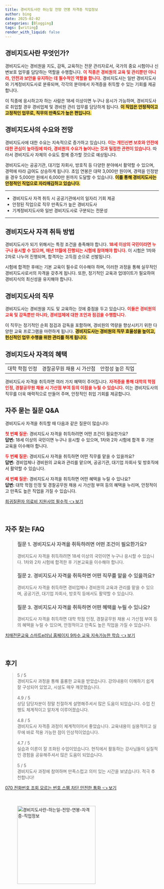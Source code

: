 ```yaml
---
title: 경비지도사란 하는일 전망 연봉 자격증 직업정보
author: bing
date: 2025-02-02
categories: [Blogging]
tags: [writing]
render_with_liquid: false
---
```



<h2 id='경비지도사_소개'>경비지도사란 무엇인가?</h2>

<p>경비지도사는 경비원을 지도, 감독, 교육하는 전문 관리자로서, 국가의 중요 시험이나 신변보호 업무를 담당하는 역할을 수행합니다. <b><span style="color: #ee2323;">이 직종은 경비원의 교육 및 관리뿐만 아니라, 안전과 보안을 유지하는 데 필수적인 역할을 합니다.</span></b> 경비지도사는 일반 경비지도사와 기계정비지도사로 분류되며, 각각의 분야에서 자격증을 취득할 수 있는 기회를 제공합니다.</p>

<p>이 직종에 응시하고자 하는 사람은 18세 이상이면 누구나 응시가 가능하며, 경비지도사로 취업할 경우 경비업체 및 경비원 관리 업무를 담당하게 됩니다. <b><span style="background-color: #ffe066;">이 직업은 안정적이고 고정적인 업무로, 직무의 만족도가 높은 편입니다.</span></b></p>

<h2 id='경비지도사_수요와_전망'>경비지도사의 수요와 전망</h2>

<p>경비지도사에 대한 수요는 지속적으로 증가하고 있습니다. <b><span style="color: #ee2323;">이는 개인신변 보호와 안전에 대한 관심이 높아짐에 따라, 경비원의 수요가 늘어나는 것과 밀접한 관련이 있습니다.</span></b> 따라서 경비지도사 자체의 수요도 함께 증가할 것으로 예상됩니다.</p>

<p>경비지도사는 공공기관, 대기업 자회사, 방호직 등 다양한 분야에서 활약할 수 있으며, 경력에 따라 급여도 상승하게 됩니다. 초임 연봉은 대략 3,000만 원이며, 경력을 인정받을 경우 5,000만 원에서 6,000만 원까지 도달할 수 있습니다. <b><span style="background-color: #ffe066;">이를 통해 경비지도사는 안정적인 직업으로 자리매김하고 있습니다.</span></b></p>

<hr />

<ul>
    <li>경비지도사 자격 취득 시 공공기관에서의 일자리 기회 제공</li>
    <li>안정된 직업으로 직무 만족도가 높은 경비지도사</li>
    <li>기계정비지도사와 일반 경비지도사로 구분되는 전문성</li>
</ul>

<hr />

<h2 id='경비지도사_자격_취득'>경비지도사 자격 취득 방법</h2>

<p>경비지도사가 되기 위해서는 특정 조건을 충족해야 합니다. <b><span style="color: #ee2323;">18세 이상의 국민이라면 누구나 응시할 수 있으며, 매년 11월에 진행되는 시험에 참여해야 합니다.</span></b> 이 시험은 1차와 2차로 나누어 진행되며, 합격자는 고득점 순으로 선발됩니다.</p>

<p>시험에 합격한 후에는 기본 교육이 필수로 이수해야 하며, 이러한 과정을 통해 실무적인 경비지도사로서의 자격을 갖추게 됩니다. 또한, 정기적인 교육과 업데이트가 필요하여 경비지식의 최신성을 유지해야 합니다.</p>

<h2 id='경비지도사_직무'>경비지도사의 직무</h2>

<p>경비지도사는 경비원을 지도 및 교육하는 것에 중점을 두고 있습니다. <b><span style="color: #ee2323;">이들은 경비원의 교육 및 감독뿐만 아니라, 경비업체에 대한 조언과 점검을 수행합니다.</span></b></p>

<p>이 직무는 정기적인 순회 점검과 감독을 포함하며, 경비원의 역량을 향상시키기 위한 다양한 교육 프로그램을 마련하게 됩니다. <b><span style="background-color: #ffe066;">경비지도사는 경비원의 직무 효율성을 높이고, 헌신적인 업무 수행을 위한 관리를 하게 됩니다.</span></b></p>

<h2 id='경비지도사_혜택'>경비지도사 자격의 혜택</h2>

<table>
    <tr>
        <td>대학 학점 인정</td>
        <td>경찰공무원 채용 시 가산점</td>
        <td>안정성 높은 직업</td>
    </tr>
</table>

<p>경비지도사 자격을 취득하면 여러 가지 혜택이 주어집니다. <b><span style="color: #ee2323;">자격증을 통해 대학의 학점 인정, 경찰공무원 채용 시 가산점 부여 등의 이점을 누릴 수 있습니다.</span></b> 이는 경비지도사의 직무를 더욱 매력적으로 만들어 주며, 안정적인 취업 기회를 제공합니다.</p>

<h2 id='QNA'>자주 묻는 질문 Q&A</h2>

<p>경비지도사 자격을 취득할 때 다음과 같은 질문이 많습니다:</p>

<p><b><span style="color: #ee2323;">첫 번째 질문:</span></b> 경비지도사 자격을 취득하려면 어떤 조건이 필요한가요? <br>
<b>답변:</b> 18세 이상의 국민이면 누구나 응시할 수 있으며, 1차와 2차 시험에 합격 후 기본 교육을 이수해야 합니다.</p>

<p><b><span style="color: #ee2323;">두 번째 질문:</span></b> 경비지도사 자격을 취득하면 어떤 직무를 맡을 수 있을까요? <br>
<b>답변:</b> 경비업체나 경비원의 교육과 관리를 맡으며, 공공기관, 대기업 자회사 및 방호직에서 활약할 수 있습니다.</p>

<p><b><span style="color: #ee2323;">세 번째 질문:</span></b> 경비지도사 자격을 취득하면 어떤 혜택을 누릴 수 있나요? <br>
<b>답변:</b> 대학 학점 인정 및 경찰공무원 채용 시 가산점 부여 등의 혜택을 누리며, 안정적이고 만족도 높은 직업을 가질 수 있습니다.</p>


<p><a class="click-button" title="희귀질환자 의료비 지원사업 필수적" href="https://24nara.github.io/posts/%ED%9D%AC%EA%B7%80%EC%A7%88%ED%99%98%EC%9E%90-%EC%9D%98%EB%A3%8C%EB%B9%84-%EC%A7%80%EC%9B%90%EC%82%AC%EC%97%85-%ED%95%84%EC%88%98%EC%A0%81/" rel="dofollow">희귀질환자 의료비 지원사업 필수적 👈 보기</a></p><br>
<h2 id='자주_찾는_FAQ'>자주 찾는 FAQ</h2>
<div itemscope="" itemtype="https://schema.org/FAQPage"> 
<blockquote> 
<div itemscope="" itemprop="mainEntity" itemtype="https://schema.org/Question"> 
<h3 itemprop="name">질문 1. 경비지도사 자격을 취득하려면 어떤 조건이 필요한가요?</h3> 
<div itemscope="" itemprop="acceptedAnswer" itemtype="https://schema.org/Answer"> 
<span itemprop="text"> 
<p>경비지도사 자격을 취득하려면 18세 이상의 국민이면 누구나 응시할 수 있습니다. 1차와 2차 시험에 합격한 후 기본교육을 이수해야 합니다.</p> 
</span> 
</div> 
</div> 
<div itemscope="" itemprop="mainEntity" itemtype="https://schema.org/Question"> 
<h3 itemprop="name">질문 2. 경비지도사 자격을 취득하면 어떤 직무를 맡을 수 있을까요?</h3> 
<div itemscope="" itemprop="acceptedAnswer" itemtype="https://schema.org/Answer"> 
<span itemprop="text"> 
<p>경비지도사 자격을 취득하면 경비업체나 경비원의 교육과 관리를 맡을 수 있으며, 공공기관, 대기업 자회사, 방호직 등에서도 활약할 수 있습니다.</p> 
</span> 
</div> 
</div> 
<div itemscope="" itemprop="mainEntity" itemtype="https://schema.org/Question"> 
<h3 itemprop="name">질문 3. 경비지도사 자격을 취득하면 어떤 혜택을 누릴 수 있나요?</h3> 
<div itemscope="" itemprop="acceptedAnswer" itemtype="https://schema.org/Answer"> 
<span itemprop="text"> 
<p>경비지도사 자격을 취득하면 대학 학점 인정, 경찰공무원 채용 시 가산점 부여 등의 혜택을 누릴 수 있으며, 안정적이고 만족도 높은 직업을 가질 수 있습니다.</p> 
</span> 
</div> 
</div> 
</blockquote> 
</div>
<p><a class="click-button" title="치매전문교육 스마트e러닝 홈페이지 9차수 교육 지속가능한 학습" href="https://24nara.github.io/posts/%EC%B9%98%EB%A7%A4%EC%A0%84%EB%AC%B8%EA%B5%90%EC%9C%A1-%EC%8A%A4%EB%A7%88%ED%8A%B8e%EB%9F%AC%EB%8B%9D-%ED%99%88%ED%8E%98%EC%9D%B4%EC%A7%80-9%EC%B0%A8%EC%88%98-%EA%B5%90%EC%9C%A1-%EC%A7%80%EC%86%8D%EA%B0%80%EB%8A%A5%ED%95%9C-%ED%95%99%EC%8A%B5/" rel="dofollow">치매전문교육 스마트e러닝 홈페이지 9차수 교육 지속가능한 학습 👈 보기</a></p><br>
<h2 id='후기'>후기</h2>
<div itemscope itemtype="https://schema.org/Product">
  <blockquote>
  <div itemprop="review" itemscope itemtype="https://schema.org/Review">
      <div itemprop="reviewRating" itemscope itemtype="https://schema.org/Rating"> <span itemprop="ratingValue">5</span> / <span itemprop="bestRating">5</span> </div>
      <span itemprop="reviewBody">경비지도사 과정을 통해 훌륭한 교육을 받았습니다. 강의내용이 이해하기 쉽게 잘 구성되어 있었고, 시설도 매우 깨끗했습니다.</span>
  </div>
  <br>
  <div itemprop="review" itemscope itemtype="https://schema.org/Review">
      <div itemprop="reviewRating" itemscope itemtype="https://schema.org/Rating"> <span itemprop="ratingValue">4.9</span> / <span itemprop="bestRating">5</span> </div>
      <span itemprop="reviewBody">상담 담당자분이 정말 친절하게 설명해주셔서 많은 도움이 되었습니다. 수업 진행도 체계적이고 알차게 이루어졌습니다.</span>
  </div>
  <br>
  <div itemprop="review" itemscope itemtype="https://schema.org/Review">
      <div itemprop="reviewRating" itemscope itemtype="https://schema.org/Rating"> <span itemprop="ratingValue">4.8</span> / <span itemprop="bestRating">5</span> </div>
      <span itemprop="reviewBody">경비지도사 자격증 과정이 체계적이어서 좋았습니다. 교육내용이 실용적이고 실무에 바로 적용 가능한 점이 인상적이었습니다.</span>
  </div>
  <br>
  <div itemprop="review" itemscope itemtype="https://schema.org/Review">
      <div itemprop="reviewRating" itemscope itemtype="https://schema.org/Rating"> <span itemprop="ratingValue">4.7</span> / <span itemprop="bestRating">5</span> </div>
      <span itemprop="reviewBody">실습과 이론이 잘 조화된 수업이었습니다. 현직에서 활동하는 강사님들이 실질적인 경험을 공유해주셔서 많은 도움이 되었습니다.</span>
  </div>
  <br>
  <div itemprop="review" itemscope itemtype="https://schema.org/Review">
      <div itemprop="reviewRating" itemscope itemtype="https://schema.org/Rating"> <span itemprop="ratingValue">5</span> / <span itemprop="bestRating">5</span> </div>
      <span itemprop="reviewBody">경비지도사 과정에 참여하며 만족스럽고 의미 있는 시간을 보냈습니다. 적극 추천합니다!</span>
  </div>
  </blockquote>
</div>
<p><a class="click-button" title="070 전화번호 조회 모르는 번호 스팸 차단 안전한 통화" href="https://24nara.github.io/posts/070-%EC%A0%84%ED%99%94%EB%B2%88%ED%98%B8-%EC%A1%B0%ED%9A%8C-%EB%AA%A8%EB%A5%B4%EB%8A%94-%EB%B2%88%ED%98%B8-%EC%8A%A4%ED%8C%B8-%EC%B0%A8%EB%8B%A8-%EC%95%88%EC%A0%84%ED%95%9C-%ED%86%B5%ED%99%94/" rel="dofollow">070 전화번호 조회 모르는 번호 스팸 차단 안전한 통화 👈 보기</a></p><br>
<figure class="image"><img src="https://24nara.github.io/assets/img/thumbnail/경비지도사란-하는일-전망-연봉-자격증-직업정보.webp" alt="경비지도사란-하는일-전망-연봉-자격증-직업정보" width="256" height="256"></figure>